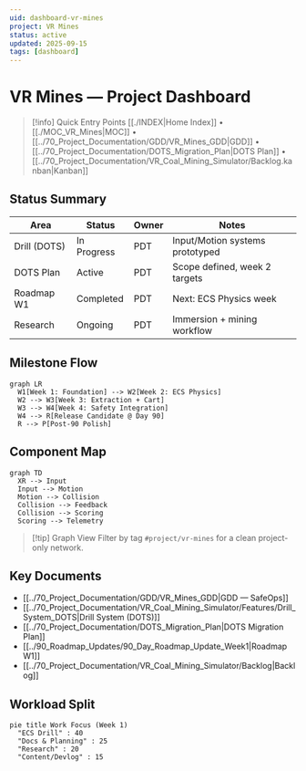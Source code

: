 ```yaml
---
uid: dashboard-vr-mines
project: VR Mines
status: active
updated: 2025-09-15
tags: [dashboard]
---
```


# VR Mines — Project Dashboard

> [!info] Quick Entry Points
> [[./INDEX|Home Index]] • [[./MOC_VR_Mines|MOC]] • [[../70_Project_Documentation/GDD/VR_Mines_GDD|GDD]] • [[../70_Project_Documentation/DOTS_Migration_Plan|DOTS Plan]] • [[../70_Project_Documentation/VR_Coal_Mining_Simulator/Backlog.kanban|Kanban]]

## Status Summary

| Area | Status | Owner | Notes |
|---|---|---|---|
| Drill (DOTS) | In Progress | PDT | Input/Motion systems prototyped |
| DOTS Plan | Active | PDT | Scope defined, week 2 targets |
| Roadmap W1 | Completed | PDT | Next: ECS Physics week |
| Research | Ongoing | PDT | Immersion + mining workflow |

## Milestone Flow
```mermaid
graph LR
  W1[Week 1: Foundation] --> W2[Week 2: ECS Physics]
  W2 --> W3[Week 3: Extraction + Cart]
  W3 --> W4[Week 4: Safety Integration]
  W4 --> R[Release Candidate @ Day 90]
  R --> P[Post-90 Polish]
```

## Component Map
```mermaid
graph TD
  XR --> Input
  Input --> Motion
  Motion --> Collision
  Collision --> Feedback
  Collision --> Scoring
  Scoring --> Telemetry
```

> [!tip] Graph View
> Filter by tag `#project/vr-mines` for a clean project-only network.

## Key Documents
- [[../70_Project_Documentation/GDD/VR_Mines_GDD|GDD — SafeOps]]
- [[../70_Project_Documentation/VR_Coal_Mining_Simulator/Features/Drill_System_DOTS|Drill System (DOTS)]]
- [[../70_Project_Documentation/DOTS_Migration_Plan|DOTS Migration Plan]]
- [[../90_Roadmap_Updates/90_Day_Roadmap_Update_Week1|Roadmap W1]]
- [[../70_Project_Documentation/VR_Coal_Mining_Simulator/Backlog|Backlog]]

## Workload Split
```mermaid
pie title Work Focus (Week 1)
  "ECS Drill" : 40
  "Docs & Planning" : 25
  "Research" : 20
  "Content/Devlog" : 15
```
